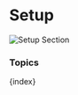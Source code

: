 <!-- add-breadcrumbs -->
# Setup

<img class="screenshot" alt="Setup Section" src="{{docs_base_url}}/assets/img/schools/setup/setup-section.png">

### Topics

{index}